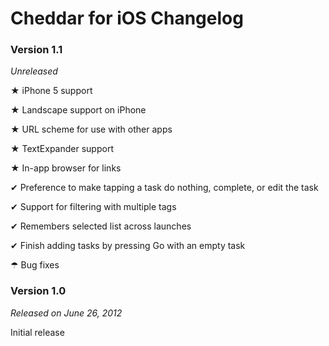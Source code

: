 # Cheddar for iOS Changelog

### Version 1.1

*Unreleased*

★ iPhone 5 support

★ Landscape support on iPhone

★ URL scheme for use with other apps

★ TextExpander support

★ In-app browser for links

✔ Preference to make tapping a task do nothing, complete, or edit the task

✔ Support for filtering with multiple tags

✔ Remembers selected list across launches

✔ Finish adding tasks by pressing Go with an empty task

☂ Bug fixes


### Version 1.0

*Released on June 26, 2012*

Initial release
